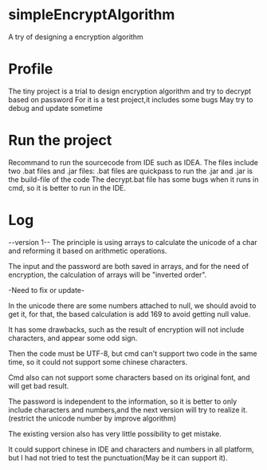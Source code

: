 # simpleEncryptAlgorithm
A try of designing a encryption algorithm
# Profile
The tiny project is a trial to design encryption algorithm and try to decrypt based on password
For it is a test project,it includes some bugs
May try to debug and update sometime
# Run the project
Recommand to run the sourcecode from IDE such as IDEA.
The files include two .bat files and .jar files:
.bat files are quickpass to run the .jar and .jar is the build-file of the code
The decrypt.bat file has some bugs when it runs in cmd, so it is better to run in the IDE.
# Log
--version 1--
The principle is using arrays to calculate the unicode of a char and reforming it based on arithmetic operations.

The input and the password are both saved in arrays, and for the need of encryption, the calculation of arrays will be "inverted order".

-Need to fix or update-

In the unicode there are some numbers attached to null, we should avoid to get it, for that, the based calculation is add 169 to avoid getting null value.

It has some drawbacks, such as the result of encryption will not include characters, and appear some odd sign.

Then the code must be UTF-8, but cmd can't support two code in the same time, so it could not support some chinese characters.

Cmd also can not support some characters based on its original font, and will get bad result.

The password is independent to the information, so it is better to only include characters and numbers,and the next version will try to realize it.(restrict the unicode number by improve algorithm)

The existing version also has very little possibility to get mistake.

It could support chinese in IDE and characters and numbers in all platform, but I had not tried to test the punctuation(May be it can support it).
